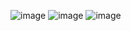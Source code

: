 ![image](https://github.com/user-attachments/assets/49390ba9-6693-43b9-8652-b0201ca1ccf0)
![image](https://github.com/user-attachments/assets/6c962833-93e8-4641-86ea-09d4af160009)
![image](https://github.com/user-attachments/assets/1b5f2c29-d822-43b2-a13d-b33eccc31da9)
